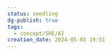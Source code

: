 ```yaml
---
status: seedling
dg-publish: true
tags:
  - concept/SRE/AI
creation_date: 2024-05-03 19:51
---
```



